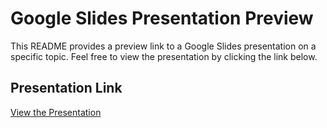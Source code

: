 # Google Slides Presentation Preview

This README provides a preview link to a Google Slides presentation on a specific topic. Feel free to view the presentation by clicking the link below.

## Presentation Link

[View the Presentation](https://docs.google.com/presentation/d/1SiGKnmyKb3DOiLbwEUILiTZrvwl93VGSyi0zeQlgQLg/edit#slide=id.p)



